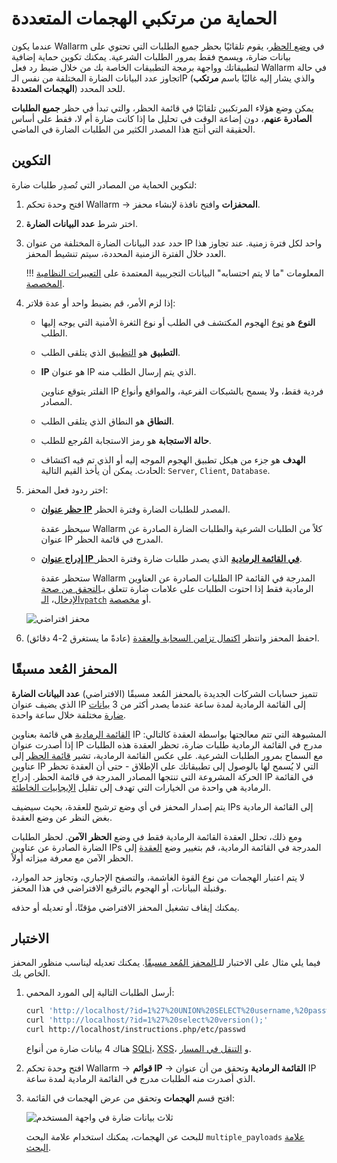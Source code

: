 # الحماية من مرتكبي الهجمات المتعددة

عندما يكون Wallarm في [وضع الحظر](../../admin-en/configure-wallarm-mode.md)، يقوم تلقائيًا بحظر جميع الطلبات التي تحتوي على بيانات ضارة، ويسمح فقط بمرور الطلبات الشرعية. يمكنك تكوين حماية إضافية لتطبيقاتك وواجهة برمجة التطبيقات الخاصة بك من خلال ضبط رد فعل Wallarm في حالة تجاوز عدد البيانات الضارة المختلفة من نفس الـIP (والذي يشار إليه غالبًا باسم **مرتكب الهجمات المتعددة**) للحد المحدد.

يمكن وضع هؤلاء المرتكبين تلقائيًا في قائمة الحظر، والتي تبدأ في حظر **جميع الطلبات الصادرة عنهم**، دون إضاعة الوقت في تحليل ما إذا كانت ضارة أم لا، فقط على أساس الحقيقة التي أنتج هذا المصدر الكثير من الطلبات الضارة في الماضي.

## التكوين

لتكوين الحماية من المصادر التي تُصدِر طلبات ضارة:

1. افتح وحدة تحكم Wallarm → **المحفزات** وافتح نافذة لإنشاء محفز.
1. اختر شرط **عدد البيانات الضارة**.
1. حدد عدد البيانات الضارة المختلفة من عنوان IP واحد لكل فترة زمنية. عند تجاوز هذا العدد خلال الفترة الزمنية المحددة، سيتم تنشيط المحفز.

    !!! المعلومات "ما لا يتم احتسابه"
        البيانات التجريبية المعتمدة على [التعبيرات النظامية المخصصة](../../user-guides/rules/regex-rule.md).

1. إذا لزم الأمر، قم بضبط واحد أو عدة فلاتر:

    * **النوع** هو [نوع](../../attacks-vulns-list.md) الهجوم المكتشف في الطلب أو نوع الثغرة الأمنية التي يوجه إليها الطلب.
    * **التطبيق** هو [التطبيق](../../user-guides/settings/applications.md) الذي يتلقى الطلب.
    * **IP** هو عنوان IP الذي يتم إرسال الطلب منه.
        
        الفلتر يتوقع عناوين IP فردية فقط، ولا يسمح بالشبكات الفرعية، والمواقع وأنواع المصادر.

    * **النطاق** هو النطاق الذي يتلقى الطلب.
    * **حالة الاستجابة** هو رمز الاستجابة المُرجع للطلب.
    * **الهدف** هو جزء من هيكل تطبيق الهجوم الموجه إليه أو الذي تم فيه اكتشاف الحادث. يمكن أن يأخذ القيم التالية: `Server`, `Client`, `Database`.

1. اختر ردود فعل المحفز:

    * [**حظر عنوان IP**](../../user-guides/ip-lists/overview.md) المصدر للطلبات الضارة وفترة الحظر.
    
        سيحظر عقدة Wallarm كلاً من الطلبات الشرعية والطلبات الضارة الصادرة عن عنوان IP المدرج في قائمة الحظر.
    
    * [**إدراج عنوان IP في القائمة الرمادية**](../../user-guides/ip-lists/overview.md) الذي يصدر طلبات ضارة وفترة الحظر.
    
        ستحظر عقدة Wallarm الطلبات الصادرة عن العناوين IP المدرجة في القائمة الرمادية فقط إذا احتوت الطلبات على علامات ضارة تتعلق بـ[التحقق من صحة الإدخال](../../about-wallarm/protecting-against-attacks.md#input-validation-attacks)، [الـ`vpatch`](../../user-guides/rules/vpatch-rule.md) أو [مخصصة](../../user-guides/rules/regex-rule.md).

    ![محفز افتراضي](../../images/user-guides/triggers/trigger-example-default.png)
        
1. احفظ المحفز وانتظر [اكتمال تزامن السحابة والعقدة](../configure-cloud-node-synchronization-en.md) (عادةً ما يستغرق 2-4 دقائق).

## المحفز المُعد مسبقًا

تتميز حسابات الشركات الجديدة بالمحفز المُعد مسبقًا (الافتراضي) **عدد البيانات الضارة** الذي يضيف عنوان IP إلى القائمة الرمادية لمدة ساعة عندما يصدر أكثر من 3 [بيانات ضارة](../../glossary-en.md#malicious-payload) مختلفة خلال ساعة واحدة.

[القائمة الرمادية](../../user-guides/ip-lists/overview.md) هي قائمة بعناوين IP المشبوهة التي تتم معالجتها بواسطة العقدة كالتالي: إذا أصدرت عنوان IP مدرج في القائمة الرمادية طلبات ضارة، تحظر العقدة هذه الطلبات مع السماح بمرور الطلبات الشرعية. على عكس القائمة الرمادية، تشير [قائمة الحظر](../../user-guides/ip-lists/overview.md) إلى عناوين IP التي لا يُسمح لها بالوصول إلى تطبيقاتك على الإطلاق - حتى أن العقدة تحظر الحركة المشروعة التي تنتجها المصادر المدرجة في قائمة الحظر. إدراج IP في القائمة الرمادية هي واحدة من الخيارات التي تهدف إلى تقليل [الإيجابيات الخاطئة](../../about-wallarm/protecting-against-attacks.md#false-positives).

يتم إصدار المحفز في أي وضع ترشيح للعقدة، بحيث سيضيف IPs إلى القائمة الرمادية بغض النظر عن وضع العقدة.

ومع ذلك، تحلل العقدة القائمة الرمادية فقط في وضع **الحظر الآمن**. لحظر الطلبات الضارة الصادرة عن عناوين IPs المدرجة في القائمة الرمادية، قم بتغيير وضع [العقدة](../../admin-en/configure-wallarm-mode.md#available-filtration-modes) إلى الحظر الآمن مع معرفة ميزاته أولاً.

لا يتم اعتبار الهجمات من نوع القوة الغاشمة، والتصفح الإجباري، وتجاوز حد الموارد، وقنبلة البيانات، أو الهجوم بالترقيع الافتراضي في هذا المحفز.

يمكنك إيقاف تشغيل المحفز الافتراضي مؤقتًا، أو تعديله أو حذفه.

## الاختبار

فيما يلي مثال على الاختبار للـ[المحفز المُعد مسبقًا](#pre-configured-trigger). يمكنك تعديله ليناسب منظور المحفز الخاص بك.

1. أرسل الطلبات التالية إلى المورد المحمي:

    ```bash
    curl 'http://localhost/?id=1%27%20UNION%20SELECT%20username,%20password%20FROM%20users--<script>prompt(1)</script>'
    curl 'http://localhost/?id=1%27%20select%20version();'
    curl http://localhost/instructions.php/etc/passwd
    ```

    هناك 4 بيانات ضارة من أنواع [SQLi](../../attacks-vulns-list.md#sql-injection)، [XSS](../../attacks-vulns-list.md#crosssite-scripting-xss)، و [التنقل في المسار](../../attacks-vulns-list.md#path-traversal).
1. افتح وحدة تحكم Wallarm → **قوائم IP** → **القائمة الرمادية** وتحقق من أن عنوان IP الذي أصدرت منه الطلبات مدرج في القائمة الرمادية لمدة ساعة.
1. افتح قسم **الهجمات** وتحقق من عرض الهجمات في القائمة:

    ![ثلاث بيانات ضارة في واجهة المستخدم](../../images/user-guides/triggers/test-3-attack-vectors-events.png)

    للبحث عن الهجمات، يمكنك استخدام علامة البحث `multiple_payloads` [علامة البحث](../../user-guides/search-and-filters/use-search.md#search-by-attack-type).